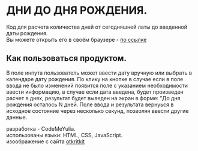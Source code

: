 # ДНИ ДО ДНЯ РОЖДЕНИЯ.

Код для расчета количества дней от сегодняшней латы до введенной даты рождения.  
Вы можете открыть его в своём браузере - [по ссылке](https://codemeyulia.github.io/Birthday_Checker/)


## Как пользоваться продуктом.  
В поле инпута пользователь может ввести дату вручную или выбрать в календаре дату рождения. 
По клику на кнопке в случае если в поле ввода не было изменений появится поле с указанием необходимости ввести информацию, в случае если дата введена, будет произведен расчет в днях, 
результат будет выведен на экран в форме: "До дня рождения осталось N дней.
Поле ввода и результата вернуься в исходное состояние через несколько секунд, позволяя ввести другие данные.

разработка - CodeMeYulia.  
использованы языки:  HTML, CSS, JavaScript.  
изоображение с сайта [otkritkit](https://otkritkit.ru/the-coolest-gifs-happy-birthday/)


